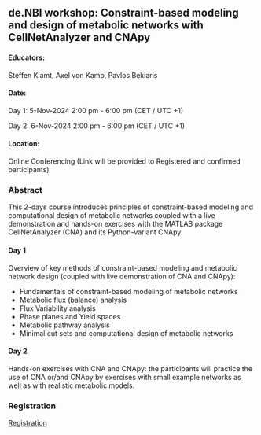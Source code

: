 ## de.NBI workshop: Constraint-based modeling and design of metabolic networks with CellNetAnalyzer and CNApy

#### Educators: 
Steffen Klamt, Axel von Kamp, Pavlos Bekiaris

#### Date:
Day 1:  5-Nov-2024 2:00 pm - 6:00 pm (CET / UTC +1)

Day 2:  6-Nov-2024 2:00 pm - 6:00 pm (CET / UTC +1)

#### Location:
Online Conferencing (Link will be provided to Registered and confirmed participants)

### Abstract
This 2-days course introduces principles of constraint-based modeling and computational design of metabolic networks coupled with a live demonstration and hands-on exercises with the MATLAB package CellNetAnalyzer (CNA) and its Python-variant CNApy.

#### Day 1
Overview of key methods of constraint-based modeling and metabolic network design (coupled with live demonstration of CNA and CNApy):

-    Fundamentals of constraint-based modeling of metabolic networks 
-    Metabolic flux (balance) analysis
-    Flux Variability analysis
-    Phase planes and Yield spaces
-    Metabolic pathway analysis 
-    Minimal cut sets and computational design of metabolic networks

#### Day 2
Hands-on exercises with CNA and CNApy: the participants will practice the use of CNA or/and CNApy by exercises with small example networks as well as with realistic metabolic models. 


### Registration
[Registration](https://docs.google.com/forms/d/e/1FAIpQLSexoWIrjLPNudaq9MXMHkc4NuxgwXDMmoiiiEj-9seX0Kw1DQ/viewform?vc=0&c=0&w=1&flr=0&usp=mail_form_link)
